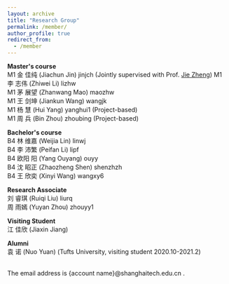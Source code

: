 ```yaml
---
layout: archive
title: "Research Group"
permalink: /member/
author_profile: true
redirect_from:
  - /member
---
```


**Master's course** <br />
M1 金 佳纯 (Jiachun Jin) jinjch (Jointly supervised with Prof. [Jie Zheng](https://shanghaitechzhengjielab.github.io/Zhenglab.github.io/index.htm)) 
M1 李 志伟 (Zhiwei Li) lizhw <br /> 
M1 茅 展望 (Zhanwang Mao) maozhw <br /> 
M1 王 剑坤 (Jiankun Wang) wangjk <br /> 
M1 杨 慧 (Hui Yang) yanghui1 (Project-based) <br /> 
M1 周 兵 (Bin Zhou) zhoubing (Project-based) <br /> 

**Bachelor's course** <br />
B4 林 维嘉 (Weijia Lin) linwj <br /> 
B4 李 沛繁 (Peifan Li) lipf <br /> 
B4 欧阳 阳 (Yang Ouyang) ouyy <br /> 
B4 沈 昭正 (Zhaozheng Shen) shenzhzh <br /> 
B4 王 欣奕 (Xinyi Wang) wangxy6 <br /> 

**Research Associate** <br />
刘 睿琪 (Ruiqi Liu) liurq <br /> 
周 雨嫣 (Yuyan Zhou) zhouyy1 <br /> 

**Visiting Student** <br />
江 佳欣 (Jiaxin Jiang) <br /> 

**Alumni** <br />
袁 诺 (Nuo Yuan) (Tufts University, visiting student 2020.10-2021.2) <br /> 

<br /> 
The email address is {account name}@shanghaitech.edu.cn .

<!---**Undergraduate Student** <br />--->
